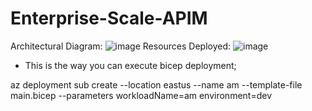 # Enterprise-Scale-APIM
Architectural Diagram:
![image](https://user-images.githubusercontent.com/37597107/133897334-13764cec-c279-4517-8218-a365c1524388.png)
Resources Deployed:
![image](https://user-images.githubusercontent.com/37597107/133897343-220a2e78-4f5a-4623-87bd-388a02949b96.png)


- This is the way you can execute bicep deployment;

az deployment sub create --location eastus --name am --template-file main.bicep --parameters workloadName=am environment=dev  
